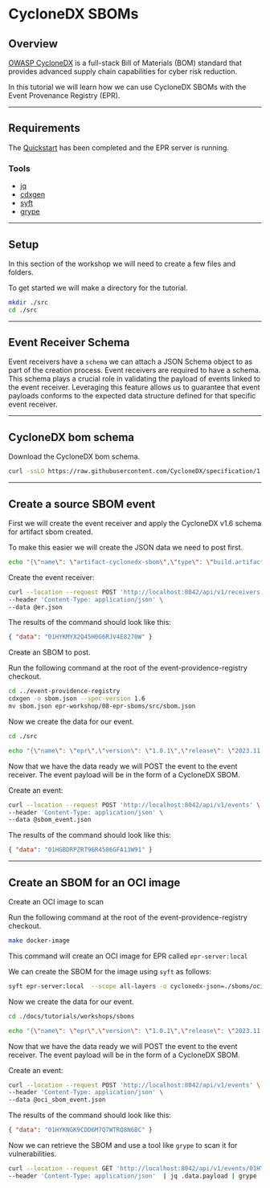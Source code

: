 # CycloneDX SBOMs

## Overview

[OWASP CycloneDX](https://cyclonedx.org/specification/overview/) is a full-stack
Bill of Materials (BOM) standard that provides advanced supply chain
capabilities for cyber risk reduction.

In this tutorial we will learn how we can use CycloneDX SBOMs with the Event
Provenance Registry (EPR).

---

## Requirements

The [Quickstart](../quickstart/README.md) has been completed and the EPR server
is running.

### Tools

- [jq](https://jqlang.github.io/jq/)
- [cdxgen](https://github.com/CycloneDX/cdxgen)
- [syft](https://github.com/anchore/syft)
- [grype](https://github.com/anchore/grype)

---

## Setup

In this section of the workshop we will need to create a few files and folders.

To get started we will make a directory for the tutorial.

```bash
mkdir ./src
cd ./src
```

---

## Event Receiver Schema

Event receivers have a `schema` we can attach a JSON Schema object to as part of
the creation process. Event receivers are required to have a schema. This schema
plays a crucial role in validating the payload of events linked to the event
receiver. Leveraging this feature allows us to guarantee that event payloads
conforms to the expected data structure defined for that specific event
receiver.

---

## CycloneDX bom schema

Download the CycloneDX bom schema.

```bash
curl -ssLO https://raw.githubusercontent.com/CycloneDX/specification/1.6/schema/bom-1.6.schema.json
```

---

## Create a source SBOM event

First we will create the event receiver and apply the CycloneDX v1.6 schema for
artifact sbom created.

To make this easier we will create the JSON data we need to post first.

```bash
echo "{\"name\": \"artifact-cyclonedx-sbom\",\"type\": \"build.artifact.cyclonedx.sbom\",\"version\": \"1.0.0\",\"description\": \"Artifact CycloneDX v1.6 SBOMs\",\"enabled\": true,\"schema\": $(cat bom-1.6.schema.json)}" | jq > er.json
```

Create the event receiver:

```bash
curl --location --request POST 'http://localhost:8042/api/v1/receivers' \
--header 'Content-Type: application/json' \
--data @er.json
```

The results of the command should look like this:

```json
{ "data": "01HYKMYX2Q45H0G6RJV4E8270W" }
```

Create an SBOM to post.

Run the following command at the root of the event-providence-registry checkout.

```bash
cd ../event-providence-registry
cdxgen -o sbom.json --spec-version 1.6
mv sbom.json epr-workshop/08-epr-sboms/src/sbom.json
```

Now we create the data for our event.

```bash
cd ./src
```

```bash
echo "{\"name\": \"epr\",\"version\": \"1.0.1\",\"release\": \"2023.11.16\",\"platform_id\": \"aarch64-gnu-linux-7\",\"package\": \"oci\",\"description\": \"scan source code for OCI image EPR\",\"payload\": $(cat sbom.json),\"success\": true,\"event_receiver_id\": \"01K61EV37TXW0FT1EC6ANC86K9\"}" | jq > sbom_event.json
```

Now that we have the data ready we will POST the event to the event receiver.
The event payload will be in the form of a CycloneDX SBOM.

Create an event:

```bash
curl --location --request POST 'http://localhost:8042/api/v1/events' \
--header 'Content-Type: application/json' \
--data @sbom_event.json
```

The results of the command should look like this:

```json
{ "data": "01HGBDRPZRT96R4586GFA13W91" }
```

---

## Create an SBOM for an OCI image

Create an OCI image to scan

Run the following command at the root of the event-providence-registry checkout.

```bash
make docker-image
```

This command will create an OCI image for EPR called `epr-server:local`

We can create the SBOM for the image using `syft` as follows:

```bash
syft epr-server:local  --scope all-layers -o cyclonedx-json=./sboms/oci_sbom.json
```

Now we create the data for our event.

```bash
cd ./docs/tutorials/workshops/sboms
```

```bash
echo "{\"name\": \"epr\",\"version\": \"1.0.1\",\"release\": \"2023.11.16\",\"platform_id\": \"aarch64-gnu-linux-7\",\"package\": \"oci\",\"description\": \"scan of the EPR OCI image\",\"payload\": $(cat oci_sbom.json),\"success\": true,\"event_receiver_id\": \"01HYKMYX2Q45H0G6RJV4E8270W\"}" | jq > oci_sbom_event.json
```

Now that we have the data ready we will POST the event to the event receiver.
The event payload will be in the form of a CycloneDX SBOM.

Create an event:

```bash
curl --location --request POST 'http://localhost:8042/api/v1/events' \
--header 'Content-Type: application/json' \
--data @oci_sbom_event.json
```

The results of the command should look like this:

```json
{ "data": "01HYKNGK9CDD6M7Q7WTRQ8N6BC" }
```

Now we can retrieve the SBOM and use a tool like `grype` to scan it for
vulnerabilities.

```bash
curl --location --request GET 'http://localhost:8042/api/v1/events/01HYKNGK9CDD6M7Q7WTRQ8N6BC' \
--header 'Content-Type: application/json'  | jq .data.payload | grype
```
